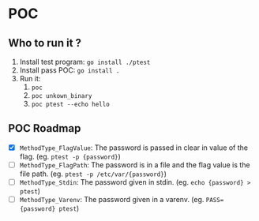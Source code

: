 # POC

## Who to run it ?
1. Install test program: `go install ./ptest`
1. Install pass POC: `go install .`
1. Run it:
   1. `poc`
   1. `poc unkown_binary`
   1. `poc ptest --echo hello`


## POC Roadmap
* [x] `MethodType_FlagValue`: The password is passed in clear in value of the flag. (eg. `ptest -p {password}`)
* [ ] `MethodType_FlagPath`: The password is in a file and the flag value is the file path. (eg. `ptest -p /etc/var/{password}`)
* [ ] `MethodType_Stdin`: The password given in stdin. (eg. `echo {password} > ptest`)
* [ ] `MethodType_Varenv`: The password given in a varenv. (eg. `PASS={password} ptest`)
